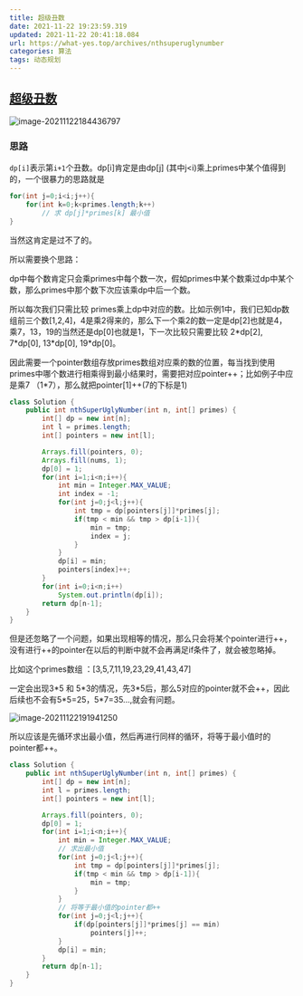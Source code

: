 ```yaml
---
title: 超级丑数
date: 2021-11-22 19:23:59.319
updated: 2021-11-22 20:41:18.084
url: https://what-yes.top/archives/nthsuperuglynumber
categories: 算法
tags: 动态规划 
---
```


## [超级丑数](https://leetcode-cn.com/problems/super-ugly-number/)

![image-20211122184436797](https://ryze-halo-blog.oss-cn-beijing.aliyuncs.com/halo-blog/image-20211122184436797.png)

### 思路

`dp[i]`表示第`i+1`个丑数。dp[i]肯定是由dp[j] (其中j<i)乘上primes中某个值得到的，一个很暴力的思路就是

```java
for(int j=0;i<i;j++){
    for(int k=0;k<primes.length;k++)
        // 求 dp[j]*primes[k] 最小值
}
```

当然这肯定是过不了的。

所以需要换个思路：

dp中每个数肯定只会乘primes中每个数一次，假如primes中某个数乘过dp中某个数，那么primes中那个数下次应该乘dp中后一个数。

所以每次我们只需比较 primes乘上dp中对应的数。比如示例1中，我们已知dp数组前三个数[1,2,4]，4是乘2得来的，那么下一个乘2的数一定是dp[2]也就是4，乘7，13，19的当然还是dp[0]也就是1，下一次比较只需要比较 2\*dp[2], 7\*dp[0], 13\*dp[0], 19\*dp[0]。

因此需要一个pointer数组存放primes数组对应乘的数的位置，每当找到使用primes中哪个数进行相乘得到最小结果时，需要把对应pointer++；比如例子中应是乘7 （1*7），那么就把pointer[1]++(7的下标是1)

```java
class Solution {
    public int nthSuperUglyNumber(int n, int[] primes) {
        int[] dp = new int[n];
        int l = primes.length;
        int[] pointers = new int[l];

        Arrays.fill(pointers, 0);
        Arrays.fill(nums, 1);
        dp[0] = 1;
        for(int i=1;i<n;i++){
            int min = Integer.MAX_VALUE;
            int index = -1;
            for(int j=0;j<l;j++){
                int tmp = dp[pointers[j]]*primes[j];
                if(tmp < min && tmp > dp[i-1]){
                    min = tmp;
                    index = j;
                }
            }
            dp[i] = min;
            pointers[index]++;
        }
        for(int i=0;i<n;i++)
            System.out.println(dp[i]);
        return dp[n-1];
    }
}
```

但是还忽略了一个问题，如果出现相等的情况，那么只会将某个pointer进行++，没有进行++的pointer在以后的判断中就不会再满足if条件了，就会被忽略掉。

比如这个primes数组 ：[3,5,7,11,19,23,29,41,43,47]

一定会出现3\*5 和 5\*3的情况，先3\*5后，那么5对应的pointer就不会++，因此后续也不会有5\*5=25，5\*7=35...,就会有问题。

![image-20211122191941250](https://ryze-halo-blog.oss-cn-beijing.aliyuncs.com/halo-blog/image-20211122191941250.png)

所以应该是先循环求出最小值，然后再进行同样的循环，将等于最小值时的pointer都++。

```java
class Solution {
    public int nthSuperUglyNumber(int n, int[] primes) {
        int[] dp = new int[n];
        int l = primes.length;
        int[] pointers = new int[l];

        Arrays.fill(pointers, 0);
        dp[0] = 1;
        for(int i=1;i<n;i++){
            int min = Integer.MAX_VALUE;
            // 求出最小值
            for(int j=0;j<l;j++){
                int tmp = dp[pointers[j]]*primes[j];
                if(tmp < min && tmp > dp[i-1]){
                    min = tmp;
                }
            }
            // 将等于最小值的pointer都++
            for(int j=0;j<l;j++){
                if(dp[pointers[j]]*primes[j] == min)
                    pointers[j]++;
            }
            dp[i] = min;
        }
        return dp[n-1];
    }
}
```

